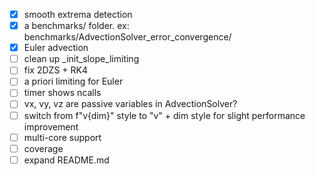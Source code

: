 - [x] smooth extrema detection
- [x] a benchmarks/ folder. ex: benchmarks/AdvectionSolver_error_convergence/
- [x] Euler advection
- [ ] clean up _init_slope_limiting
- [ ] fix 2DZS + RK4
- [ ] a priori limiting for Euler
- [ ] timer shows ncalls
- [ ] vx, vy, vz are passive variables in AdvectionSolver?
- [ ] switch from f"v{dim}" style to "v" + dim style for slight performance improvement
- [ ] multi-core support
- [ ] coverage
- [ ] expand README.md
